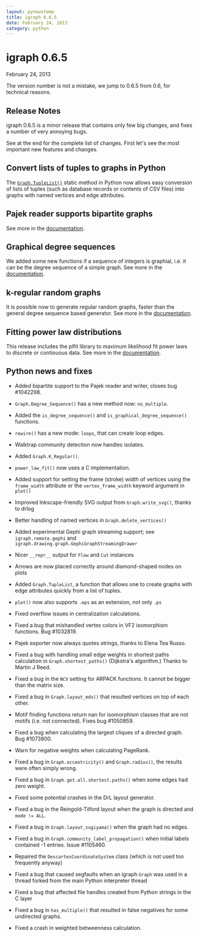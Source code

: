 ```yaml
---
layout: pynewstemp
title: igraph 0.6.5
date: February 24, 2013
category: python
---
```


igraph 0.6.5
============

February 24, 2013

The version number is not a mistake, we jump to 0.6.5 from 0.6, 
for technical reasons.

Release Notes
-------------

igraph 0.6.5 is a minor release that contains only few big changes,
and fixes a number of very annoying bugs. 

See at the end for the complete list of changes. First let's see
the most important new features and changes. 

<!--more-->

## Convert lists of tuples to graphs in Python

The <a href="doc-0.6.5/python/igraph.Graph-class.html#TupleList">`Graph.TupleList()`</a>
static method in Python now allows easy conversion of lists of tuples (such as
database records or contents of CSV files) into graphs with named vertices and
edge attributes.


## Pajek reader supports bipartite graphs

See more in the 
<a href="doc-0.6.5/python/igraph.Graph-class.html#Read">
documentation</a>.

## Graphical degree sequences

We added some new functions if a sequence of integers is graphial, i.e. it 
can be the degree sequence of a simple graph. See more in the 
<a href="doc-0.6.5/python/igraph._igraph-module.html#is_graphical_degree_sequence">
documentation</a>.

## k-regular random graphs

It is possible now to generate regular random graphs, faster than 
the general degree sequence based generator. See more in the
<a href="doc-0.6.5/python/igraph.GraphBase-class.html#K_Regular">
documentation</a>.

## Fitting power law distributions

This release includes the plfit library to maximum likelihood fit 
power laws to discrete or contiouous data. See more in the
<a href="doc-0.6.5/python/igraph.statistics-module.html#power_law_fit">
documentation</a>.

Python news and fixes
---------------------

- Added bipartite support to the Pajek reader and writer, closes bug
  \#1042298.
- `Graph.Degree_Sequence()` has a new method now: `no_multiple`.
- Added the `is_degree_sequence()` and `is_graphical_degree_sequence()`
  functions.
- `rewire()` has a new mode: `loops`, that can create loop edges.
- Walktrap community detection now handles isolates.
- Added `Graph.K_Regular()`.
- `power_law_fit()` now uses a C implementation.
- Added support for setting the frame (stroke) width of vertices using the
  `frame_width` attribute or the `vertex_frame_width` keyword argument
  in `plot()`
- Improved Inkscape-friendly SVG output from `Graph.write_svg()`,
  thanks to drlog
- Better handling of named vertices in `Graph.delete_vertices()`
- Added experimental Gephi graph streaming support; see
  `igraph.remote.gephi` and `igraph.drawing.graph.GephiGraphStreamingDrawer`
- Nicer `__repr__` output for `Flow` and `Cut` instances
- Arrows are now placed correctly around diamond-shaped nodes on plots
- Added `Graph.TupleList`, a function that allows one to create graphs with
  edge attributes quickly from a list of tuples.
- `plot()` now also supports `.eps` as an extension, not only `.ps`

- Fixed overflow issues in centralization calculations.
- Fixed a bug that mishandled vertex colors in VF2 isomorphism
  functions. Bug \#1032819.
- Pajek exporter now always quotes strings, thanks to Elena Tea Russo.
- Fixed a bug with handling small edge weights in shortest paths 
  calculation in `Graph.shortest_paths()` (Dijkstra's algorithm.) Thanks to 
  Martin J Reed.
- Fixed a bug in the `NCV` setting for ARPACK functions. It cannot be
  bigger than the matrix size.
- Fixed a bug in `Graph.layout_mds()` that resulted vertices on top of each
  other.
- Motif finding functions return nan for isomorphism classes that are
  not motifs (i.e. not connected). Fixes bug \#1050859. 
- Fixed a bug when calculating the largest cliques of a directed
  graph. Bug \#1073800.
- Warn for negative weights when calculating PageRank.
- Fixed a bug in `Graph.eccentricity()` and `Graph.radius()`,
  the results were often simply wrong.
- Fixed a bug in `Graph.get.all.shortest.paths()` when some edges
  had zero weight.
- Fixed some potential crashes in the DrL layout generator.
- Fixed a bug in the Reingold-Tilford layout when the graph is
  directed and `mode != ALL`.
- Fixed a bug in `Graph.layout_sugiyama()` when the graph had no edges.
- Fixed a bug in `Graph.community_label_propagation()` when initial labels
  contained -1 entries. Issue \#1105460.
- Repaired the `DescartesCoordinateSystem` class (which is not used
  too frequently anyway)
- Fixed a bug that caused segfaults when an igraph `Graph` was used in a
  thread forked from the main Python interpreter thread
- Fixed a bug that affected file handles created from Python strings in the
  C layer
- Fixed a bug in `has_multiple()` that resulted in false negatives
  for some undirected graphs.
- Fixed a crash in weighted betweenness calculation.
